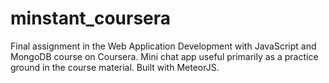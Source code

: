 # minstant_coursera
Final assignment in the Web Application Development with JavaScript and MongoDB course on Coursera.
Mini chat app useful primarily as a practice ground in the course material. Built with MeteorJS.
